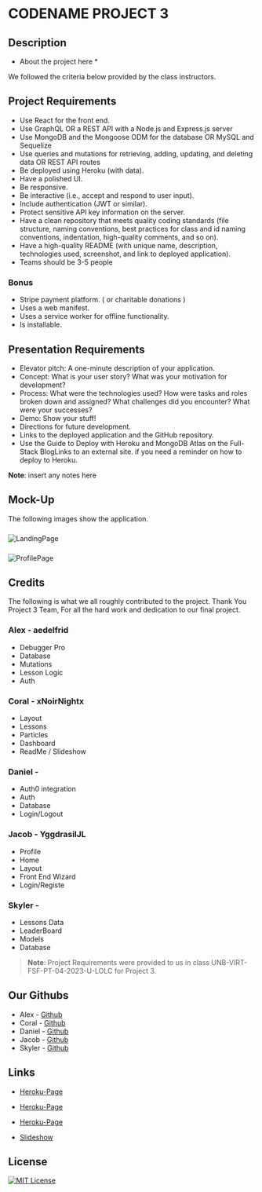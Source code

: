 # CODENAME PROJECT 3

## Description

  * About the project here *


We followed the criteria below provided by the class instructors.

## Project Requirements 

- Use React for the front end.
- Use GraphQL OR a REST API with a Node.js and Express.js server
- Use MongoDB and the Mongoose ODM for the database OR MySQL and Sequelize
- Use queries and mutations for retrieving, adding, updating, and deleting data OR REST API routes
- Be deployed using Heroku (with data).
- Have a polished UI.
- Be responsive.
- Be interactive (i.e., accept and respond to user input).
- Include authentication (JWT or similar).
- Protect sensitive API key information on the server.
- Have a clean repository that meets quality coding standards (file structure, naming conventions, best practices for class and id naming conventions, indentation, high-quality comments, and so on).
- Have a high-quality README (with unique name, description, technologies used, screenshot, and link to deployed application).
- Teams should be 3-5 people

### Bonus 
- Stripe payment platform. ( or charitable donations )
- Uses a web manifest.
- Uses a service worker for offline functionality.
- Is installable.



## Presentation Requirements

- Elevator pitch: A one-minute description of your application.
- Concept: What is your user story? What was your motivation for development?
- Process: What were the technologies used? How were tasks and roles broken down and assigned? What challenges did you encounter? What were your successes?
- Demo: Show your stuff!
- Directions for future development.
- Links to the deployed application and the GitHub repository. 
- Use the Guide to Deploy with Heroku and MongoDB Atlas on the Full-Stack BlogLinks to an external site. if you need a reminder on how to deploy to Heroku.

**Note**: insert any notes here

## Mock-Up

The following images show the application.

### 

![LandingPage]()

### 

![ProfilePage]()



## Credits

The following is what we all roughly contributed to the project.
Thank You Project 3 Team, For all the hard work and dedication to our final project.

### Alex - aedelfrid
- Debugger Pro
- Database
- Mutations
- Lesson Logic
- Auth

### Coral - xNoirNightx
- Layout
- Lessons
- Particles
- Dashboard
- ReadMe / Slideshow

### Daniel -
- Auth0 integration
- Auth
- Database
- Login/Logout

### Jacob - YggdrasilJL
- Profile
- Home
- Layout
- Front End Wizard
- Login/Registe

### Skyler -
- Lessons Data
- LeaderBoard
- Models
- Database


> **Note**: Project Requirements were provided to us in class UNB-VIRT-FSF-PT-04-2023-U-LOLC for Project 3.

## Our Githubs

- Alex - [Github](https://github.com/aedelfrid)
- Coral - [Github](https://github.com/xNoirNightx)
- Daniel - [Github](https://github.com/GrayCoded)
- Jacob - [Github](https://github.com/YggdrasilJL)
- Skyler - [Github](https://github.com/SkylerKeeling)

## Links

- [Heroku-Page]()
- [Heroku-Page]()
- [Heroku-Page]()

- [Slideshow]()

## License

[![MIT License](https://img.shields.io/badge/License-MIT-green.svg)](https://choosealicense.com/licenses/mit/)
